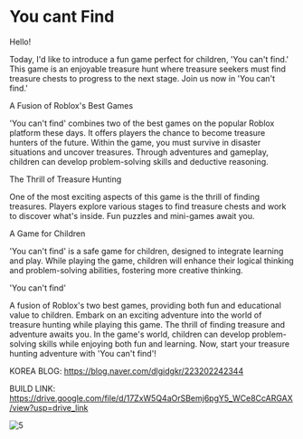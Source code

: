 # You cant Find

Hello!

Today, I'd like to introduce a fun game perfect for children, 'You can't find.'
This game is an enjoyable treasure hunt where treasure seekers must find treasure chests to progress to the next stage.
Join us now in 'You can't find.'


A Fusion of Roblox's Best Games

'You can't find' combines two of the best games on the popular Roblox platform these days.
It offers players the chance to become treasure hunters of the future.
Within the game, you must survive in disaster situations and uncover treasures.
Through adventures and gameplay, children can develop problem-solving skills and deductive reasoning.


The Thrill of Treasure Hunting

One of the most exciting aspects of this game is the thrill of finding treasures.
Players explore various stages to find treasure chests and work to discover what's inside.
Fun puzzles and mini-games await you.


A Game for Children

'You can't find' is a safe game for children, designed to integrate learning and play.
While playing the game, children will enhance their logical thinking and problem-solving abilities, fostering more creative thinking.


'You can't find'

A fusion of Roblox's two best games, providing both fun and educational value to children.
Embark on an exciting adventure into the world of treasure hunting while playing this game.
The thrill of finding treasure and adventure awaits you.
In the game's world, children can develop problem-solving skills while enjoying both fun and learning.
Now, start your treasure hunting adventure with 'You can't find'!


KOREA BLOG: https://blog.naver.com/dlgidgkr/223202242344

BUILD LINK: https://drive.google.com/file/d/17ZxW5Q4aOrSBemj6pgY5_WCe8CcARGAX/view?usp=drive_link

![5](https://github.com/FineAp/YoucantFind/assets/143973266/32dbd351-8d4d-48a6-b145-bcd17c613201)
